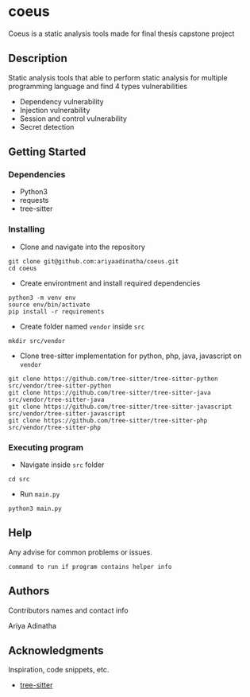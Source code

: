 # coeus

Coeus is a static analysis tools made for final thesis capstone project

## Description

Static analysis tools that able to perform static analysis for multiple programming language and find 4 types vulnerabilities
* Dependency vulnerability
* Injection vulnerability
* Session and control vulnerability
* Secret detection

## Getting Started

### Dependencies

* Python3
* requests
* tree-sitter

### Installing

* Clone and navigate into the repository
```
git clone git@github.com:ariyaadinatha/coeus.git
cd coeus
```
* Create environtment and install required dependencies
```
python3 -m venv env
source env/bin/activate
pip install -r requirements
```
* Create folder named `vendor` inside `src`
```
mkdir src/vendor
```
* Clone tree-sitter implementation for python, php, java, javascript on `vendor`
```
git clone https://github.com/tree-sitter/tree-sitter-python src/vendor/tree-sitter-python
git clone https://github.com/tree-sitter/tree-sitter-java src/vendor/tree-sitter-java
git clone https://github.com/tree-sitter/tree-sitter-javascript src/vendor/tree-sitter-javascript
git clone https://github.com/tree-sitter/tree-sitter-php src/vendor/tree-sitter-php
```

### Executing program

* Navigate inside `src` folder
```
cd src
```
* Run `main.py`
```
python3 main.py
```

## Help

Any advise for common problems or issues.
```
command to run if program contains helper info
```

## Authors

Contributors names and contact info

Ariya Adinatha


## Acknowledgments

Inspiration, code snippets, etc.
* [tree-sitter](https://github.com/tree-sitter/tree-sitter)
